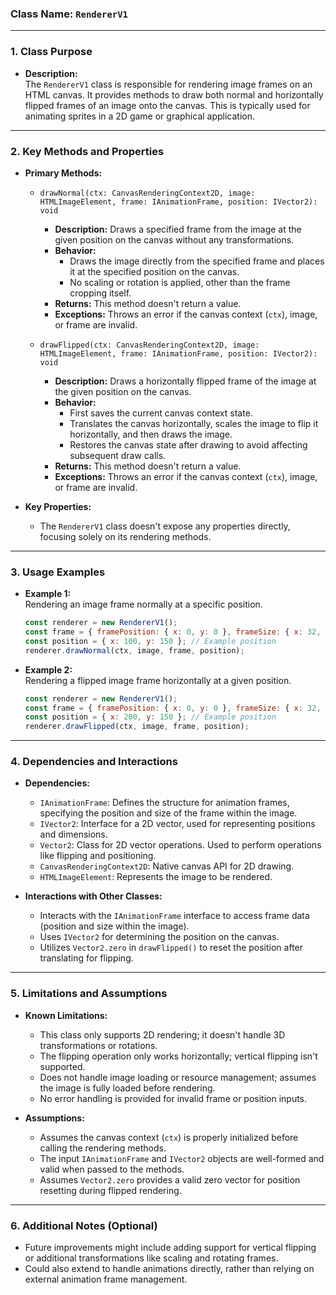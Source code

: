 ### **Class Name:** `RendererV1`

---

### **1. Class Purpose**
- **Description:**  
  The `RendererV1` class is responsible for rendering image frames on an HTML canvas. It provides methods to draw both normal and horizontally flipped frames of an image onto the canvas. This is typically used for animating sprites in a 2D game or graphical application.

---

### **2. Key Methods and Properties**
- **Primary Methods:**

  - `drawNormal(ctx: CanvasRenderingContext2D, image: HTMLImageElement, frame: IAnimationFrame, position: IVector2): void`  
    - **Description:** Draws a specified frame from the image at the given position on the canvas without any transformations.
    - **Behavior:**  
      - Draws the image directly from the specified frame and places it at the specified position on the canvas.
      - No scaling or rotation is applied, other than the frame cropping itself.
    - **Returns:** This method doesn't return a value.
    - **Exceptions:** Throws an error if the canvas context (`ctx`), image, or frame are invalid.
  
  - `drawFlipped(ctx: CanvasRenderingContext2D, image: HTMLImageElement, frame: IAnimationFrame, position: IVector2): void`  
    - **Description:** Draws a horizontally flipped frame of the image at the given position on the canvas.
    - **Behavior:**  
      - First saves the current canvas context state.
      - Translates the canvas horizontally, scales the image to flip it horizontally, and then draws the image.
      - Restores the canvas state after drawing to avoid affecting subsequent draw calls.
    - **Returns:** This method doesn't return a value.
    - **Exceptions:** Throws an error if the canvas context (`ctx`), image, or frame are invalid.

- **Key Properties:**
  - The `RendererV1` class doesn't expose any properties directly, focusing solely on its rendering methods.

---

### **3. Usage Examples**

- **Example 1:**  
  Rendering an image frame normally at a specific position.

  ```javascript
  const renderer = new RendererV1();
  const frame = { framePosition: { x: 0, y: 0 }, frameSize: { x: 32, y: 32 } }; // Example frame object
  const position = { x: 100, y: 150 }; // Example position
  renderer.drawNormal(ctx, image, frame, position);
  ```

- **Example 2:**  
  Rendering a flipped image frame horizontally at a given position.

  ```javascript
  const renderer = new RendererV1();
  const frame = { framePosition: { x: 0, y: 0 }, frameSize: { x: 32, y: 32 } }; // Example frame object
  const position = { x: 200, y: 150 }; // Example position
  renderer.drawFlipped(ctx, image, frame, position);
  ```

---

### **4. Dependencies and Interactions**

- **Dependencies:**  
  - `IAnimationFrame`: Defines the structure for animation frames, specifying the position and size of the frame within the image.
  - `IVector2`: Interface for a 2D vector, used for representing positions and dimensions.
  - `Vector2`: Class for 2D vector operations. Used to perform operations like flipping and positioning.
  - `CanvasRenderingContext2D`: Native canvas API for 2D drawing.
  - `HTMLImageElement`: Represents the image to be rendered.

- **Interactions with Other Classes:**  
  - Interacts with the `IAnimationFrame` interface to access frame data (position and size within the image).
  - Uses `IVector2` for determining the position on the canvas.
  - Utilizes `Vector2.zero` in `drawFlipped()` to reset the position after translating for flipping.

---

### **5. Limitations and Assumptions**

- **Known Limitations:**  
  - This class only supports 2D rendering; it doesn't handle 3D transformations or rotations.
  - The flipping operation only works horizontally; vertical flipping isn't supported.
  - Does not handle image loading or resource management; assumes the image is fully loaded before rendering.
  - No error handling is provided for invalid frame or position inputs.

- **Assumptions:**  
  - Assumes the canvas context (`ctx`) is properly initialized before calling the rendering methods.
  - The input `IAnimationFrame` and `IVector2` objects are well-formed and valid when passed to the methods.
  - Assumes `Vector2.zero` provides a valid zero vector for position resetting during flipped rendering.

---

### **6. Additional Notes (Optional)**

- Future improvements might include adding support for vertical flipping or additional transformations like scaling and rotating frames.
- Could also extend to handle animations directly, rather than relying on external animation frame management.